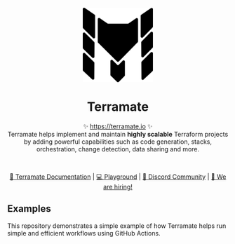 <p align="center">
  <picture width="160px" align="center">
      <source media="(prefers-color-scheme: dark)" srcset="https://raw.githubusercontent.com/terramate-io/brand/5a799813d429116741243b9b06a9f034a3991bf3/darkmode/stamp.svg">
      <img alt="Terramate" src="https://raw.githubusercontent.com/terramate-io/brand/5a799813d429116741243b9b06a9f034a3991bf3/whitemode/stamp.svg" width="160px" align="center">
    </picture>
  <h1 align="center">Terramate</h1>
  <p align="center">
    ✨ <a href="https://terramate.io/docs/cli">https://terramate.io</a> ✨
    <br/>
      Terramate helps implement and maintain <strong>highly scalable</strong> Terraform projects by adding powerful capabilities
      such as code generation, stacks, orchestration, change detection, data sharing and more.
  </p>
</p>
<br/>

<p align="center">
  <a href="https://terramate.io/docs/cli">📖 Terramate Documentation</a> | <a href="https://play.terramate.io">💻 Playground</a> | <a href="https://terramate.io/discord" title="Join our Discord Community">💬 Discord Community</a> | <a href="https://jobs.ashbyhq.com/terramate" title="Terrmate Job Board">🚀 We are hiring!</a>
</p>

## Examples

This repository demonstrates a simple example of how Terramate helps run simple and efficient workflows using GitHub Actions.

